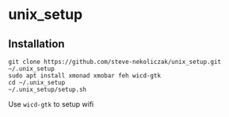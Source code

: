 # unix_setup

## Installation

```
git clone https://github.com/steve-nekoliczak/unix_setup.git ~/.unix_setup
sudo apt install xmonad xmobar feh wicd-gtk
cd ~/.unix_setup
~/.unix_setup/setup.sh
```

Use `wicd-gtk` to setup wifi
